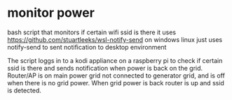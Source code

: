# monitor power
bash script that monitors if certain wifi ssid is there
it uses https://github.com/stuartleeks/wsl-notify-send on windows
linux just uses notify-send to sent notification to desktop environment

The script loggs in to a kodi appliance on a raspberry pi to check if 
certain ssid is there and sends notification when power is back on the grid.
Router/AP is on main power grid not connected to generator grid, and is off
when there is no grid power. When grid power is back router is up and
ssid is detected.

